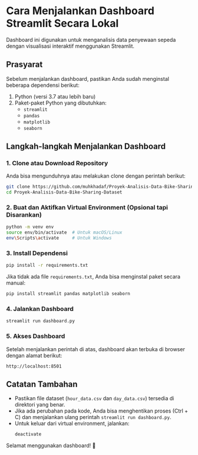 # Cara Menjalankan Dashboard Streamlit Secara Lokal

Dashboard ini digunakan untuk menganalisis data penyewaan sepeda dengan visualisasi interaktif menggunakan Streamlit.

## Prasyarat
Sebelum menjalankan dashboard, pastikan Anda sudah menginstal beberapa dependensi berikut:

1. Python (versi 3.7 atau lebih baru)
2. Paket-paket Python yang dibutuhkan:
   - `streamlit`
   - `pandas`
   - `matplotlib`
   - `seaborn`

## Langkah-langkah Menjalankan Dashboard

### 1. Clone atau Download Repository
Anda bisa mengunduhnya atau melakukan clone dengan perintah berikut:
```bash
git clone https://github.com/muhkhadaf/Proyek-Analisis-Data-Bike-Sharing-Dataset.git
cd Proyek-Analisis-Data-Bike-Sharing-Dataset
```

### 2. Buat dan Aktifkan Virtual Environment (Opsional tapi Disarankan)
```bash
python -m venv env
source env/bin/activate  # Untuk macOS/Linux
env\Scripts\activate     # Untuk Windows
```

### 3. Install Dependensi
```bash
pip install -r requirements.txt
```
Jika tidak ada file `requirements.txt`, Anda bisa menginstal paket secara manual:
```bash
pip install streamlit pandas matplotlib seaborn
```

### 4. Jalankan Dashboard
```bash
streamlit run dashboard.py
```

### 5. Akses Dashboard
Setelah menjalankan perintah di atas, dashboard akan terbuka di browser dengan alamat berikut:
```
http://localhost:8501
```

## Catatan Tambahan
- Pastikan file dataset (`hour_data.csv` dan `day_data.csv`) tersedia di direktori yang benar.
- Jika ada perubahan pada kode, Anda bisa menghentikan proses (Ctrl + C) dan menjalankan ulang perintah `streamlit run dashboard.py`.
- Untuk keluar dari virtual environment, jalankan:
  ```bash
  deactivate
  ```

Selamat menggunakan dashboard! 🎉

